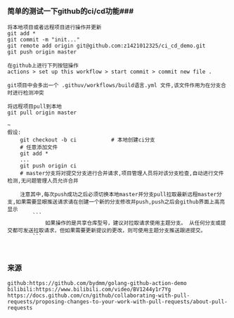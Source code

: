 ### 简单的测试一下github的ci/cd功能###

``` 
将本地项目或者远程项目进行操作并更新
git add *
git commit -m "init..."
git remote add origin git@github.com:z1421012325/ci_cd_demo.git
git push origin master

在github上进行下列按钮操作 
actions > set up this workflow > start commit > commit new file .

git项目中会多出一个 .githuv/workflows/build语言.yml 文件,该文件作用为在分支合时进行检测冲突

将远程项目pull到本地
git pull origin master

~
假设:
    git checkout -b ci           # 本地创建ci分支
    # 任意添加文件
    git add * 
    ...
    git push origin ci
    # master分支将对提交分支进行合并请求,项目管理人员将对该分支检查,自动进行文件检测,无问题管理人员允许合并

    注意其中,每次push成功之后必须切换本地master并分支pull拉取最新远程master分支,如果需要显眼推送请求请在创建一个新的分支修改并push,push之后会github界面上高亮显示
        ```
            如果操作的是共享仓库型号，建议对拉取请求使用主题分支。 从任何分支或提交都可发送拉取请求，但如果需要更新提议的更改，则可使用主题分支推送跟进提交。
        ```



```

### 来源
    github:https://github.com/bydmm/golang-github-action-demo 
    bilibili:https://www.bilibili.com/video/BV1244y1r7Yg
    https://docs.github.com/cn/github/collaborating-with-pull-requests/proposing-changes-to-your-work-with-pull-requests/about-pull-requests
###